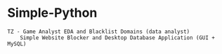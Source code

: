 # Simple-Python
	TZ - Game Analyst EDA and Blacklist Domains (data analyst)    
    	Simple Website Blocker and Desktop Database Application (GUI + MySQL)    
